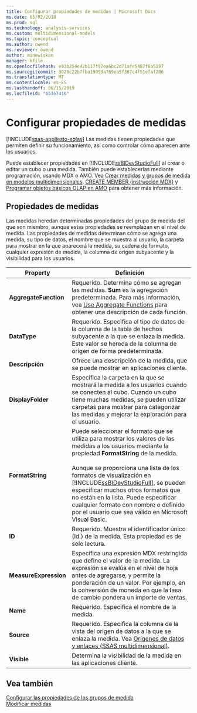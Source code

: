 ```yaml
---
title: Configurar propiedades de medidas | Microsoft Docs
ms.date: 05/02/2018
ms.prod: sql
ms.technology: analysis-services
ms.custom: multidimensional-models
ms.topic: conceptual
ms.author: owend
ms.reviewer: owend
author: minewiskan
manager: kfile
ms.openlocfilehash: e93b254e42b117f97ea6bc2d71afe5487f6a5197
ms.sourcegitcommit: 3026c22b7fba19059a769ea5f367c4f51efaf286
ms.translationtype: MT
ms.contentlocale: es-ES
ms.lasthandoff: 06/15/2019
ms.locfileid: "65357416"
---
```

# <a name="configure-measure-properties"></a>Configurar propiedades de medidas
[!INCLUDE[ssas-appliesto-sqlas](../../includes/ssas-appliesto-sqlas.md)]
  Las medidas tienen propiedades que permiten definir su funcionamiento, así como controlar cómo aparecen ante los usuarios.  
  
 Puede establecer propiedades en [!INCLUDE[ssBIDevStudioFull](../../includes/ssbidevstudiofull-md.md)] al crear o editar un cubo o una medida. También puede establecerlas mediante programación, usando MDX o AMO. Vea [Crear medidas y grupos de medida en modelos multidimensionales](../../analysis-services/multidimensional-models/create-measures-and-measure-groups-in-multidimensional-models.md), [CREATE MEMBER &#40;instrucción MDX&#41;](../../mdx/mdx-data-definition-create-member.md) y [Programar objetos básicos OLAP en AMO](https://docs.microsoft.com/bi-reference/amo/programming-amo-olap-basic-objects) para obtener más información.  
  
## <a name="measure-properties"></a>Propiedades de medidas  
 Las medidas heredan determinadas propiedades del grupo de medida del que son miembro, aunque estas propiedades se reemplazan en el nivel de medida. Las propiedades de medidas determinan cómo se agrega una medida, su tipo de datos, el nombre que se muestra al usuario, la carpeta para mostrar en la que aparecerá la medida, su cadena de formato, cualquier expresión de medida, la columna de origen subyacente y la visibilidad para los usuarios.  
  
|Property|Definición|  
|--------------|----------------|  
|**AggregateFunction**|Requerido. Determina cómo se agregan las medidas. **Sum** es la agregación predeterminada. Para más información, vea [Use Aggregate Functions](../../analysis-services/multidimensional-models/use-aggregate-functions.md) para obtener una descripción de cada función.|  
|**DataType**|Requerido. Especifica el tipo de datos de la columna de la tabla de hechos subyacente a la que se enlaza la medida. Este valor se hereda de la columna de origen de forma predeterminada.|  
|**Descripción**|Ofrece una descripción de la medida, que se puede mostrar en aplicaciones cliente.|  
|**DisplayFolder**|Especifica la carpeta en la que se mostrará la medida a los usuarios cuando se conecten al cubo. Cuando un cubo tiene muchas medidas, se pueden utilizar carpetas para mostrar para categorizar las medidas y mejorar la exploración para el usuario.|  
|**FormatString**|Puede seleccionar el formato que se utiliza para mostrar los valores de las medidas a los usuarios mediante la propiedad **FormatString** de la medida.<br /><br /> Aunque se proporciona una lista de los formatos de visualización en [!INCLUDE[ssBIDevStudioFull](../../includes/ssbidevstudiofull-md.md)], se pueden especificar muchos otros formatos que no están en la lista. Puede especificar cualquier formato con nombre o definido por el usuario que sea válido en Microsoft Visual Basic.|  
|**ID**|Requerido. Muestra el identificador único (Id.) de la medida. Esta propiedad es de solo lectura.|  
|**MeasureExpression**|Especifica una expresión MDX restringida que define el valor de la medida. La expresión se evalúa en el nivel de hoja antes de agregarse, y permite la ponderación de un valor. Por ejemplo, en la conversión de moneda en que la tasa de cambio pondera un importe de ventas.|  
|**Name**|Requerido. Especifica el nombre de la medida.|  
|**Source**|Requerido. Especifica la columna de la vista del origen de datos a la que se enlaza la medida. Vea [Orígenes de datos y enlaces &#40;SSAS multidimensional&#41;](../../analysis-services/multidimensional-models/data-sources-and-bindings-ssas-multidimensional.md).|  
|**Visible**|Determina la visibilidad de la medida en las aplicaciones cliente.|  
  
## <a name="see-also"></a>Vea también  
 [Configurar las propiedades de los grupos de medida](../../analysis-services/multidimensional-models/configure-measure-group-properties.md)   
 [Modificar medidas](../multidimensional-tutorial/lesson-3-1-modifying-measures.md)  
  
  
